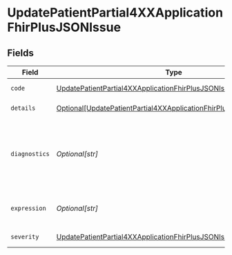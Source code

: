 # UpdatePatientPartial4XXApplicationFhirPlusJSONIssue


## Fields

| Field                                                                                                                                                         | Type                                                                                                                                                          | Required                                                                                                                                                      | Description                                                                                                                                                   | Example                                                                                                                                                       |
| ------------------------------------------------------------------------------------------------------------------------------------------------------------- | ------------------------------------------------------------------------------------------------------------------------------------------------------------- | ------------------------------------------------------------------------------------------------------------------------------------------------------------- | ------------------------------------------------------------------------------------------------------------------------------------------------------------- | ------------------------------------------------------------------------------------------------------------------------------------------------------------- |
| `code`                                                                                                                                                        | [UpdatePatientPartial4XXApplicationFhirPlusJSONIssueCode](../../models/operations/updatepatientpartial4xxapplicationfhirplusjsonissuecode.md)                 | :heavy_check_mark:                                                                                                                                            | FHIR error code.                                                                                                                                              | invalid                                                                                                                                                       |
| `details`                                                                                                                                                     | [Optional[UpdatePatientPartial4XXApplicationFhirPlusJSONIssueDetails]](../../models/operations/updatepatientpartial4xxapplicationfhirplusjsonissuedetails.md) | :heavy_minus_sign:                                                                                                                                            | Internal error code.                                                                                                                                          |                                                                                                                                                               |
| `diagnostics`                                                                                                                                                 | *Optional[str]*                                                                                                                                               | :heavy_minus_sign:                                                                                                                                            | Additional diagnostic information about the issue. This information is subject to change.                                                                     | Invalid value - 2019-01 in field 'birthDate'                                                                                                                  |
| `expression`                                                                                                                                                  | *Optional[str]*                                                                                                                                               | :heavy_minus_sign:                                                                                                                                            | FHIRPath of element(s) related to the error.                                                                                                                  | Patient.name.given                                                                                                                                            |
| `severity`                                                                                                                                                    | [UpdatePatientPartial4XXApplicationFhirPlusJSONIssueSeverity](../../models/operations/updatepatientpartial4xxapplicationfhirplusjsonissueseverity.md)         | :heavy_check_mark:                                                                                                                                            | Severity of the error.                                                                                                                                        | error                                                                                                                                                         |